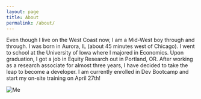 ```yaml
---
layout: page
title: About
permalink: /about/
---
```


Even though I live on the West Coast now, I am a Mid-West boy through and through. I was born in Aurora, IL (about 45 minutes west of Chicago). I went to school at the University of Iowa where I majored in Economics. Upon graduation, I got a job in Equity Research out in Portland, OR. After working as a research associate for almost three years, I have decided to take the leap to become a developer. I am currently enrolled in Dev Bootcamp and start my on-site training on April 27th!

![Me](https://github.com/Aheinen/phase-0-unit-1/blob/master/week-2/imgs/Self%20Photo.jpg?raw=true)